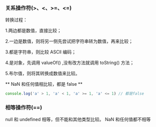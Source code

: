 ### 关系操作符(>、<、>=、<=)

转换过程：

1.两边都是数值，直接比较；

2.一边是数值，则将另一侧先尝试把字符串转为数值，再来比较；

3.都是字符串，则比较 ASCll 编码；

4.是对象，先调用 valueOf() ,没有改方法就调用 toString() 方法；

5.布尔值，则将其转换成数值来比较。

** NaN 和任何值相比较，都是 false **

```js
console.log('a' > 1, 'a' < 1, 'a' >= 1, 'a' <= 1) // 都是false
```

### 相等操作符(==)

null 和 undefined 相等，但不能和其他类型比较。
NaN 和任何值都不相等
